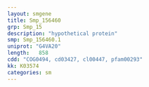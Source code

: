 ```yaml
---
layout: smgene
title: Smp_156460
grp: Smp_15
description: "hypothetical protein"
smp: Smp_156460.1
uniprot: "G4VA20"
length:   858
cdd: "COG0494, cd03427, cl00447, pfam00293"
kk: K03574
categories: sm
---
```

